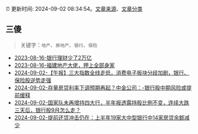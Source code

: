 :alarm_clock: 更新时间: 2024-09-02 08:34:54。[文章来源](/README.md)、[文章分类](/TAGS.md)

## 三傻


> 关键字：`地产`、`房地产`、`银行`、`保险`



- [2023-08-16-银行理财少了2万亿](https://www.aicaijing.com.cn/article/18565) 
- [2023-08-16-福建地产大佬，押上全部身家](https://www.aicaijing.com.cn/article/18567) 
- [2024-09-02-【午报】三大指数全线走低，消费电子板块分歧加剧，银行、保险股逆势走强](https://www.cls.cn/detail/1785768) 
- [2024-09-02-存量房贷利率下调预期再起？中金公司：-银行股中期风险或提前缓释](https://www.cls.cn/detail/1785453) 
- [2024-09-02-国家队未再增持四大行，半年报透露持股比例不变，连续大跌三天后，银行股9月怎么走？](https://www.cls.cn/detail/1785486) 
- [2024-09-02-提前还贷冲击仍在：上半年19家大中型银行中14家房贷余额减少](https://www.cls.cn/detail/1785662) 
